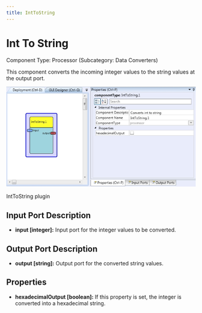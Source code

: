 ```yaml
---
title: IntToString
---
```


# Int To String

Component Type: Processor (Subcategory: Data Converters)

This component converts the incoming integer values to the string values at the output port.

![Screenshot: IntToString plugin](img/inttostring.jpg "Screenshot: IntToString plugin")

IntToString plugin

## Input Port Description

*   **input \[integer\]:** Input port for the integer values to be converted.

## Output Port Description

*   **output \[string\]:** Output port for the converted string values.

## Properties

*   **hexadecimalOutput \[boolean\]:** If this property is set, the integer is converted into a hexadecimal string.